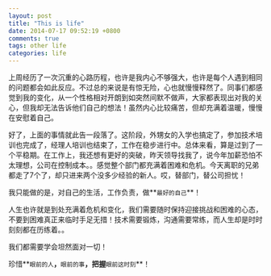 ```yaml
---
layout: post
title: "This is life"
date: 2014-07-17 09:52:19 +0800
comments: true
tags: other life
categories: life
---
```

上周经历了一次沉重的心路历程，也许是我内心不够强大，也许是每个人遇到相同的问题都会如此反应。不过总的来说是有惊无险，心也就慢慢释然了。同事们都感觉到我的变化，从一个性格相对开朗到如突然间默不做声，大家都表现出对我的关心，但我却无法告诉他们自己的想法！虽然内心比较痛苦，但却充满着温暖，慢慢在安慰着自己。

好了，上面的事情就此告一段落了。这阶段，外甥女的入学也搞定了，参加技术培训也完成了，经理人培训也结束了，工作在稳步进行中。总体来看，算是过到了一个平稳期。在工作上，我还想有更好的突破，昨天领导找我了，说今年加薪恐怕不太理想，公司在控制成本。。感觉整个部门都充满着困难和危机。今天离职的兄弟都走了7个了，却只进来两个没多少经验的新人。哎，替部门，替公司担忧！

我只能做的是，对自己的生活，工作负责，做**`最好的自己`**！

人生也许就是到处充满着危机和变化，我们需要随时保持迎接挑战和困难的心态，不要到困难真正来临时手足无措！技术需要锻炼，沟通需要常练，而人生却是时时刻刻都在历练着。。

我们都需要学会坦然面对一切！

珍惜**`眼前的人`**，**`眼前的事`**，把握**`眼前这时刻`**！